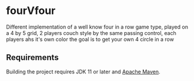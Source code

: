 # fourVfour
Different implementation of a well know four in a row game type, played on a 4 by 5 grid, 2 players couch style by the same passing control, each players ahs it's own color the goal is to get your own 4 circle in a row

## Requirements

Building the project requires JDK 11 or later and [Apache Maven](https://maven.apache.org/).